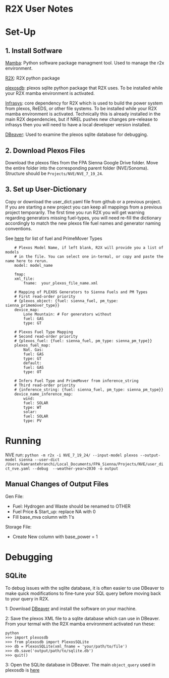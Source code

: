 # R2X User Notes

# Set-Up

## 1. Install Sotfware
[Mamba](https://mamba.readthedocs.io/en/latest/installation/mamba-installation.html#): Python software package managment tool. Used to manage the r2x environment.

[R2X](https://github.com/NREL/R2X/blob/main/README.md): R2X python package

[plexosdb](https://github.com/NREL/plexosdb/tree/main): plexos sqlite python package that R2X uses. To be installed while your R2X mamba environment is activated.

[Infrasys](https://github.com/NREL/infrasys): core dependency for R2X which is used to build the power system from plexos, ReEDS, or other file systems. To be installed while your R2X mamba environment is activated. Technically this is already installed in the main R2X dependencies, but if NREL pushes new changes pre-release to infrasys then you will need to have a local developer version installed.

[DBeaver](https://dbeaver.io): Used to examine the plexos sqlite database for debugging.

## 2. Download Plexos Files

Download the plexos files from the FPA Sienna Google Drive folder. Move the entire folder into the corresponding parent folder (NVE/Sonoma). Structure should be `Projects/NVE/NVE_7_19_24`.

## 3. Set up User-Dictionary

Copy or download the user_dict.yaml file from github or a previous project. If you are starting a new project you can keep all mappings from a previous project temporarily. The first time you run R2X you will get warning regarding generators missing fuel-types, you will need re-fill the dictionary accordingly to match the new plexos file fuel names and generator naming conventions.

See [here](https://github.com/NREL/R2X/blob/c169f1bda29686a7a0725bddf7b74ba08285f4e6/src/r2x/defaults/config.json#L36) for list of fuel and PrimeMover Types

```
    # Plexos Model Name, if left blank, R2X will provide you a list of models
    # in the file. You can select one in-termal, or copy and paste the name here to rerun.
    model: model_name

    fmap:
    xml_file:
        fname:  your_plexos_file_name.xml

    # Mapping of PLEXOS Generators to Sienna Fuels and PM Types
    # First read-order priority
    # {plexos_object: {fuel: sienna_fuel, pm_type: sienna_primemover_type}}
    device_map:
        Lone Mountain: # For generators without 
        fuel: GAS
        type: GT

    # Plexos Fuel Type Mapping
    # Second read-order priority
    # {plexos_fuel: {fuel: sienna_fuel, pm_type: sienna_pm_type}}
    plexos_fuel_map: 
        Nat. Gas:
        fuel: GAS
        type: GT
        default:
        fuel: GAS
        type: OT

    # Infers Fuel Type and PrimeMover from inference_string
    # Third read-order priority
    # {inference_string: {fuel: sienna_fuel, pm_type: sienna_pm_type}}
    device_name_inference_map:
        wind: 
        fuel: SOLAR
        type: WT
        solar:
        fuel: SOLAR
        type: PV
```

# Running

NVE run: 
`python -m r2x -i NVE_7_19_24/ --input-model plexos --output-model sienna --user-dict /Users/kamrantehranchi/Local_Documents/FPA_Sienna/Projects/NVE/user_dict_nve.yaml --debug  --weather-year=2030 -o output`

## Manual Changes of Output Files

Gen File:
- Fuel: Hydrogen and Waste should be renamed to OTHER
- Fuel Price & Start_up: replace NA with 0
- Fill base_mva column with 1's

Storage File:
- Create New column with base_power = 1

# Debugging

## SQLite

To debug issues with the sqlite database, it is often easier to use DBeaver to make quick modifications to fine-tune your SQL query before moving back to your query in R2X. 

1: Download [DBeaver](https://dbeaver.io) and install the software on your machine.

2: Save the plexos XML file to a sqlite database which can use in DBeaver. From your termal with the R2X mamba environment activated run these:

```
python
>>> import plexosdb
>>> from plexosdb import PlexosSQLite
>>> db = PlexosSQLite(xml_fname = 'your/path/to/file')
>>> db.save('output/path/to/sqlite.db')
>>> quit()
```

3: Open the SQLite database in DBeaver. The main `object_query` used in plexosdb is [here](https://github.com/NREL/plexosdb/blob/main/src/plexosdb/queries/object_query.sql)